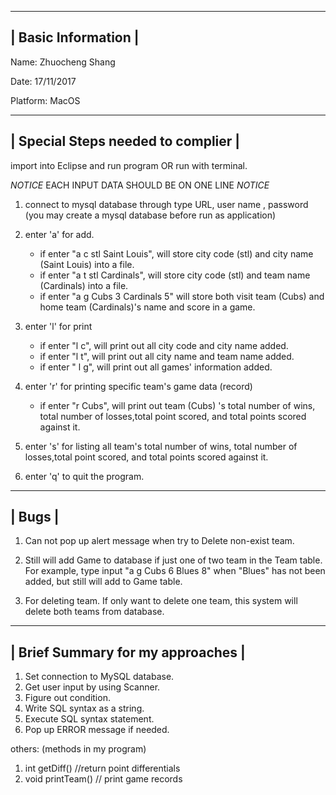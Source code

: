 ---------------------------
|    Basic Information     |
---------------------------

Name: Zhuocheng Shang

Date: 17/11/2017

Platform: MacOS


----------------------------------------
|    Special Steps needed to complier   |
----------------------------------------

import into Eclipse and run program OR run with terminal.
 
*NOTICE* EACH INPUT DATA SHOULD BE ON ONE LINE *NOTICE*
1. connect to mysql database through type URL, user name , password
   (you may create a mysql database before run as application)

2. enter 'a' for add. 
   - if enter "a c stl Saint Louis", will store city code (stl) and city name (Saint Louis) into a file.
   - if enter "a t stl Cardinals", will store city code (stl) and team name (Cardinals) into a file.
   - if enter "a g Cubs 3 Cardinals 5" 
     will store both visit team (Cubs) and home team (Cardinals)'s name and score in a game.
     
3. enter 'l' for print
   - if enter "l c", will print out all city code and city name added.
   - if enter "l t", will print out all city name and team name added.
   - if enter " l g", will print out all games' information added.
   
4. enter 'r' for printing specific team's game data (record)
   - if enter "r Cubs", will print out team (Cubs) 's total number of wins, total number of 
     losses,total point scored, and total points scored against it.

5. enter 's' for listing all team's total number of wins, total number of 
     losses,total point scored, and total points scored against it.

6. enter 'q' to quit the program.




---------------
|    Bugs     |
---------------
1. Can not pop up alert message when try to Delete non-exist team.

2. Still will add Game to database if just one of two team in the Team table.
   For example, type input "a g Cubs 6 Blues 8" when "Blues" has not been added, but 
   still will add to Game table. 
3. For deleting team. If only want to delete one team, this system will delete both teams from database.



----------------------------------------
|    Brief Summary for my approaches   |
----------------------------------------
1. Set connection to MySQL database.
2. Get user input by using Scanner. 
3. Figure out condition.
4. Write SQL syntax as a string. 
5. Execute SQL syntax statement.
6. Pop up ERROR message if needed.

   
others:  (methods in my program)

1. int getDiff()  //return point differentials
2. void printTeam() // print game records   
      
      
